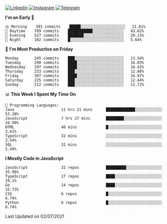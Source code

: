 [![Linkedin](https://img.shields.io/badge/-Archie-blue?style=flat-square&labelColor=gray&logo=Linkedin&logoColor=white&link=https://www.linkedin.com/in/archisdi)](https://www.linkedin.com/in/archisdi)
[![Instagram](https://img.shields.io/badge/-@archisdi-orange?style=flat-square&labelColor=gray&logo=Instagram&logoColor=white&link=https://www.instagram.com/archisdi)](https://www.instagram.com/archisdi)
[![Telegram](https://img.shields.io/badge/-aai-informational?style=flat-square&labelColor=gray&logo=telegram&logoColor=white&link=https://t.me/archisdi)](https://t.me/archisdi)

<!--START_SECTION:waka-->
**I'm an Early 🐤** 

```text
🌞 Morning    391 commits    █████░░░░░░░░░░░░░░░░░░░░   21.61% 
🌆 Daytime    789 commits    ███████████░░░░░░░░░░░░░░   43.62% 
🌃 Evening    527 commits    ███████░░░░░░░░░░░░░░░░░░   29.13% 
🌙 Night      102 commits    █░░░░░░░░░░░░░░░░░░░░░░░░   5.64%

```
📅 **I'm Most Productive on Friday** 

```text
Monday       245 commits    ███░░░░░░░░░░░░░░░░░░░░░░   13.54% 
Tuesday      290 commits    ████░░░░░░░░░░░░░░░░░░░░░   16.03% 
Wednesday    297 commits    ████░░░░░░░░░░░░░░░░░░░░░   16.42% 
Thursday     233 commits    ███░░░░░░░░░░░░░░░░░░░░░░   12.88% 
Friday       307 commits    ████░░░░░░░░░░░░░░░░░░░░░   16.97% 
Saturday     225 commits    ███░░░░░░░░░░░░░░░░░░░░░░   12.44% 
Sunday       212 commits    ███░░░░░░░░░░░░░░░░░░░░░░   11.72%

```


📊 **This Week I Spent My Time On** 

```text
💬 Programming Languages: 
Java                     11 hrs 21 mins      █████████████░░░░░░░░░░░░   53.28% 
JavaScript               7 hrs 27 mins       ████████░░░░░░░░░░░░░░░░░   34.99% 
HTML                     46 mins             █░░░░░░░░░░░░░░░░░░░░░░░░   3.61% 
TypeScript               32 mins             ░░░░░░░░░░░░░░░░░░░░░░░░░   2.54% 
SQL                      31 mins             ░░░░░░░░░░░░░░░░░░░░░░░░░   2.49%

```

**I Mostly Code in JavaScript** 

```text
JavaScript               32 repos            █████████░░░░░░░░░░░░░░░░   35.96% 
TypeScript               17 repos            ████░░░░░░░░░░░░░░░░░░░░░   19.1% 
Go                       14 repos            ████░░░░░░░░░░░░░░░░░░░░░   15.73% 
CSS                      6 repos             █░░░░░░░░░░░░░░░░░░░░░░░░   6.74% 
Python                   6 repos             █░░░░░░░░░░░░░░░░░░░░░░░░   6.74%

```



 Last Updated on 02/07/2021
<!--END_SECTION:waka-->